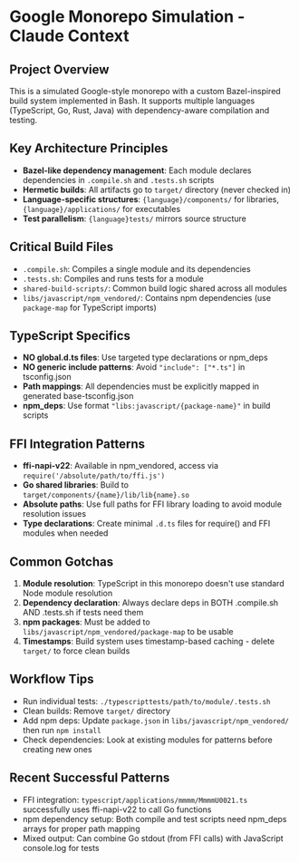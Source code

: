 # Google Monorepo Simulation - Claude Context

## Project Overview
This is a simulated Google-style monorepo with a custom Bazel-inspired build system implemented in Bash. It supports multiple languages (TypeScript, Go, Rust, Java) with dependency-aware compilation and testing.

## Key Architecture Principles
- **Bazel-like dependency management**: Each module declares dependencies in `.compile.sh` and `.tests.sh` scripts
- **Hermetic builds**: All artifacts go to `target/` directory (never checked in)
- **Language-specific structures**: `{language}/components/` for libraries, `{language}/applications/` for executables
- **Test parallelism**: `{language}tests/` mirrors source structure

## Critical Build Files
- `.compile.sh`: Compiles a single module and its dependencies
- `.tests.sh`: Compiles and runs tests for a module
- `shared-build-scripts/`: Common build logic shared across all modules
- `libs/javascript/npm_vendored/`: Contains npm dependencies (use `package-map` for TypeScript imports)

## TypeScript Specifics
- **NO global.d.ts files**: Use targeted type declarations or npm_deps
- **NO generic include patterns**: Avoid `"include": ["*.ts"]` in tsconfig.json
- **Path mappings**: All dependencies must be explicitly mapped in generated base-tsconfig.json
- **npm_deps**: Use format `"libs:javascript/{package-name}"` in build scripts

## FFI Integration Patterns
- **ffi-napi-v22**: Available in npm_vendored, access via `require('/absolute/path/to/ffi.js')`
- **Go shared libraries**: Build to `target/components/{name}/lib/lib{name}.so`
- **Absolute paths**: Use full paths for FFI library loading to avoid module resolution issues
- **Type declarations**: Create minimal `.d.ts` files for require() and FFI modules when needed

## Common Gotchas
1. **Module resolution**: TypeScript in this monorepo doesn't use standard Node module resolution
2. **Dependency declaration**: Always declare deps in BOTH .compile.sh AND .tests.sh if tests need them
3. **npm packages**: Must be added to `libs/javascript/npm_vendored/package-map` to be usable
4. **Timestamps**: Build system uses timestamp-based caching - delete `target/` to force clean builds

## Workflow Tips
- Run individual tests: `./typescripttests/path/to/module/.tests.sh`
- Clean builds: Remove `target/` directory
- Add npm deps: Update `package.json` in `libs/javascript/npm_vendored/` then run `npm install`
- Check dependencies: Look at existing modules for patterns before creating new ones

## Recent Successful Patterns
- FFI integration: `typescript/applications/mmmm/MmmmU0021.ts` successfully uses ffi-napi-v22 to call Go functions
- npm dependency setup: Both compile and test scripts need npm_deps arrays for proper path mapping
- Mixed output: Can combine Go stdout (from FFI calls) with JavaScript console.log for tests